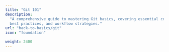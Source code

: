 ```yaml
---
title: "Git 101"
description:
  "A comprehensive guide to mastering Git basics, covering essential commands,
  best practices, and workflow strategies."
url: "back-to-basics/git"
icon: "foundation"

weight: 2400
---
```

